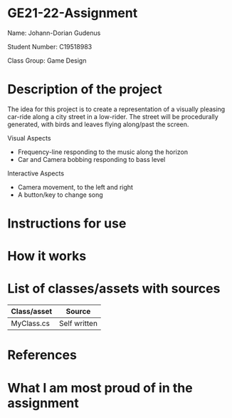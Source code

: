 # GE21-22-Assignment

Name: Johann-Dorian Gudenus

Student Number: C19518983

Class Group: Game Design

# Description of the project

The idea for this project is to create a representation of a visually pleasing car-ride along a city street in a low-rider. The street will be procedurally generated, with birds and leaves flying along/past the screen. 

Visual Aspects

- Frequency-line responding to the music along the horizon
- Car and Camera bobbing responding to bass level


Interactive Aspects

- Camera movement, to the left and right
- A button/key to change song

# Instructions for use

# How it works

# List of classes/assets with sources

| Class/asset | Source |
|-----------|-----------|
| MyClass.cs | Self written |

# References

# What I am most proud of in the assignment
